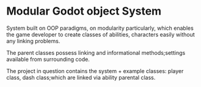 # Modular Godot object System

System built on OOP paradigms, on modularity particularly, which enables the game developer to create classes of abilities, characters easily without any linking problems. 

The parent classes possess linking and informational methods;settings available from surrounding code. 

The project in question contains the system + example classes: player class, dash class;which are linked via ability parental class. 
